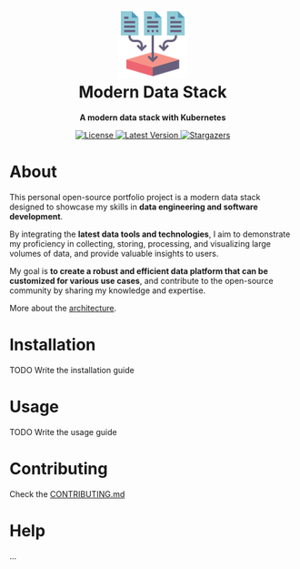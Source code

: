 

<h1 align="center">
  <img src="./assets/readme_logo.png" width="124" />
  <br />
  Modern Data Stack
</h1>
<p align="center"><strong>A modern data stack with Kubernetes</strong></p>

<p align="center">
    <a href="https://github.com/dicebear/avatars/blob/master/LICENSE" target="_blank">
        <img src="https://img.shields.io/github/license/rafidini/modern-data-stack" alt="License">
    </a>
    <a href="https://www.npmjs.com/package/@dicebear/avatars" target="_blank">
        <img src="https://img.shields.io/github/v/release/rafidini/modern-data-stack?include_prereleases" alt="Latest Version">
    </a>
    <a href="https://github.com/dicebear/avatars/stargazers" target="_blank">
        <img src="https://img.shields.io/github/stars/rafidini/modern-data-stack?style=flat" alt="Stargazers">
    </a>
</p>


# About

This personal open-source portfolio project is a modern data stack designed to showcase my skills in **data engineering and software development**.

By integrating the **latest data tools and technologies**, I aim to demonstrate my proficiency in collecting, storing, processing, and visualizing large volumes of data, and provide valuable insights to users.

My goal is **to create a robust and efficient data platform that can be customized for various use cases**, and contribute to the open-source community by sharing my knowledge and expertise.

More about the [architecture](docs/ARCHITECTURE.md).

# Installation

TODO Write the installation guide


# Usage

TODO Write the usage guide


# Contributing

Check the [CONTRIBUTING.md](./CONTRIBUTING.md)


# Help

...


